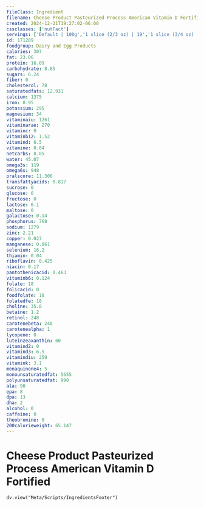 ```yaml
---
fileClass: Ingredient
filename: Cheese Product Pasteurized Process American Vitamin D Fortified
created: 2024-12-21T19:27:02-06:00
cssclasses: ['nutFact']
servings: ['Default | 100g','1 slice (2/3 oz) | 19','1 slice (3/4 oz) | 21']
id: 171289
foodgroup: Dairy and Egg Products
calories: 307
fat: 23.06
protein: 16.09
carbohydrate: 8.85
sugars: 6.24
fiber: 0
cholesterol: 78
saturatedfats: 12.931
calcium: 1375
iron: 0.95
potassium: 295
magnesium: 34
vitaminaiu: 1261
vitaminarae: 270
vitaminc: 0
vitaminb12: 1.52
vitamind: 6.5
vitamine: 0.84
netcarbs: 8.85
water: 45.07
omega3s: 119
omega6s: 948
pralscore: 11.306
transfattyacids: 0.817
sucrose: 0
glucose: 0
fructose: 0
lactose: 6.1
maltose: 0
galactose: 0.14
phosphorus: 768
sodium: 1279
zinc: 2.21
copper: 0.027
manganese: 0.061
selenium: 16.2
thiamin: 0.04
riboflavin: 0.425
niacin: 0.17
pantothenicacid: 0.463
vitaminb6: 0.124
folate: 18
folicacid: 0
foodfolate: 18
folatedfe: 18
choline: 35.8
betaine: 1.2
retinol: 248
carotenebeta: 248
carotenealpha: 1
lycopene: 0
luteinzeaxanthin: 60
vitamind2: 0
vitamind3: 6.5
vitamindiu: 259
vitamink: 3.1
menaquinone4: 5
monounsaturatedfat: 5655
polyunsaturatedfat: 990
ala: 90
epa: 8
dpa: 13
dha: 2
alcohol: 0
caffeine: 0
theobromine: 0
200calorieweight: 65.147
---
```


# Cheese Product Pasteurized Process American Vitamin D Fortified

```dataviewjs
dv.view("Meta/Scripts/IngredientsFooter")
```
